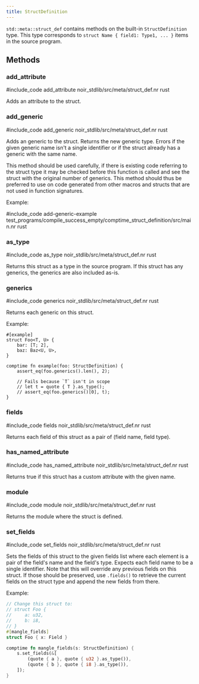 ```yaml
---
title: StructDefinition
---
```


`std::meta::struct_def` contains methods on the built-in `StructDefinition` type.
This type corresponds to `struct Name { field1: Type1, ... }` items in the source program.

## Methods

### add_attribute

#include_code add_attribute noir_stdlib/src/meta/struct_def.nr rust

Adds an attribute to the struct.

### add_generic

#include_code add_generic noir_stdlib/src/meta/struct_def.nr rust

Adds an generic to the struct. Returns the new generic type.
Errors if the given generic name isn't a single identifier or if
the struct already has a generic with the same name.

This method should be used carefully, if there is existing code referring
to the struct type it may be checked before this function is called and
see the struct with the original number of generics. This method should
thus be preferred to use on code generated from other macros and structs
that are not used in function signatures.

Example:

#include_code add-generic-example test_programs/compile_success_empty/comptime_struct_definition/src/main.nr rust

### as_type

#include_code as_type noir_stdlib/src/meta/struct_def.nr rust

Returns this struct as a type in the source program. If this struct has
any generics, the generics are also included as-is.

### generics

#include_code generics noir_stdlib/src/meta/struct_def.nr rust

Returns each generic on this struct.

Example:

```
#[example]
struct Foo<T, U> {
    bar: [T; 2],
    baz: Baz<U, U>,
}

comptime fn example(foo: StructDefinition) {
    assert_eq(foo.generics().len(), 2);

    // Fails because `T` isn't in scope
    // let t = quote { T }.as_type();
    // assert_eq(foo.generics()[0], t);
}
```

### fields

#include_code fields noir_stdlib/src/meta/struct_def.nr rust

Returns each field of this struct as a pair of (field name, field type).

### has_named_attribute

#include_code has_named_attribute noir_stdlib/src/meta/struct_def.nr rust

Returns true if this struct has a custom attribute with the given name.

### module

#include_code module noir_stdlib/src/meta/struct_def.nr rust

Returns the module where the struct is defined.

### set_fields

#include_code set_fields noir_stdlib/src/meta/struct_def.nr rust

Sets the fields of this struct to the given fields list where each element
is a pair of the field's name and the field's type. Expects each field name
to be a single identifier. Note that this will override any previous fields
on this struct. If those should be preserved, use `.fields()` to retrieve the
current fields on the struct type and append the new fields from there.

Example:

```rust
// Change this struct to:
// struct Foo {
//     a: u32,
//     b: i8,
// }
#[mangle_fields]
struct Foo { x: Field }

comptime fn mangle_fields(s: StructDefinition) {
    s.set_fields(&[
        (quote { a }, quote { u32 }.as_type()),
        (quote { b }, quote { i8 }.as_type()),
    ]);
}
```
